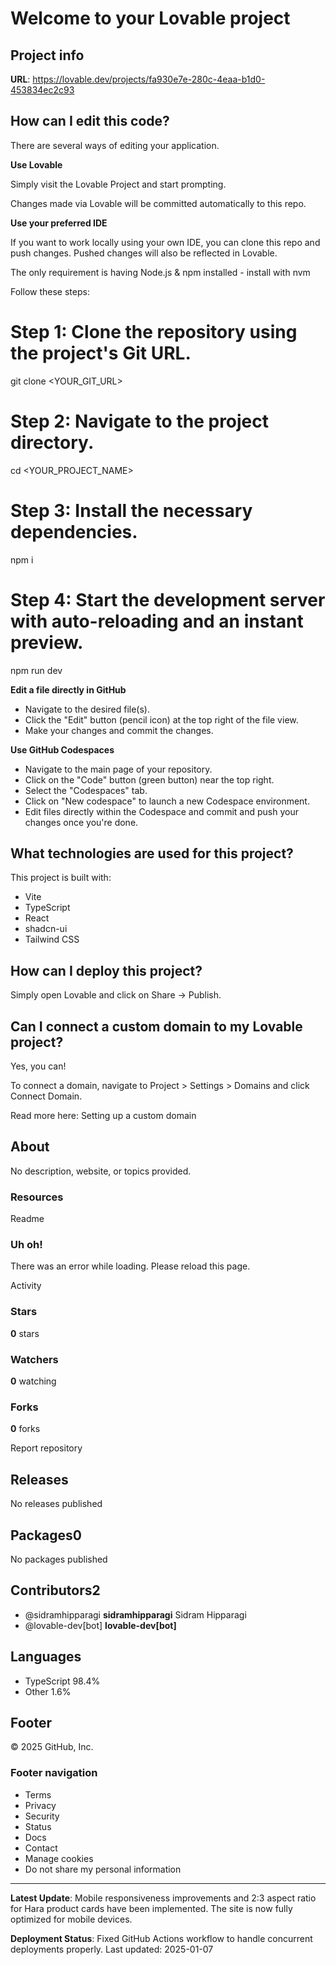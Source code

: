 # Welcome to your Lovable project

## Project info

**URL**: <https://lovable.dev/projects/fa930e7e-280c-4eaa-b1d0-453834ec2c93>

## How can I edit this code?

There are several ways of editing your application.

**Use Lovable**

Simply visit the Lovable Project and start prompting.

Changes made via Lovable will be committed automatically to this repo.

**Use your preferred IDE**

If you want to work locally using your own IDE, you can clone this repo and push changes. Pushed changes will also be reflected in Lovable.

The only requirement is having Node.js & npm installed - install with nvm

Follow these steps:

# Step 1: Clone the repository using the project's Git URL.
git clone <YOUR_GIT_URL>

# Step 2: Navigate to the project directory.
cd <YOUR_PROJECT_NAME>

# Step 3: Install the necessary dependencies.
npm i

# Step 4: Start the development server with auto-reloading and an instant preview.
npm run dev

**Edit a file directly in GitHub**

* Navigate to the desired file(s).
* Click the "Edit" button (pencil icon) at the top right of the file view.
* Make your changes and commit the changes.

**Use GitHub Codespaces**

* Navigate to the main page of your repository.
* Click on the "Code" button (green button) near the top right.
* Select the "Codespaces" tab.
* Click on "New codespace" to launch a new Codespace environment.
* Edit files directly within the Codespace and commit and push your changes once you're done.

## What technologies are used for this project?

This project is built with:

* Vite
* TypeScript
* React
* shadcn-ui
* Tailwind CSS

## How can I deploy this project?

Simply open Lovable and click on Share -> Publish.

## Can I connect a custom domain to my Lovable project?

Yes, you can!

To connect a domain, navigate to Project > Settings > Domains and click Connect Domain.

Read more here: Setting up a custom domain

## About

No description, website, or topics provided.

### Resources

Readme

### Uh oh!

There was an error while loading. Please reload this page.

Activity

### Stars

**0** stars

### Watchers

**0** watching

### Forks

**0** forks

Report repository

## Releases

No releases published

## Packages0

No packages published

## Contributors2

* @sidramhipparagi **sidramhipparagi** Sidram Hipparagi
* @lovable-dev[bot] **lovable-dev\[bot\]**

## Languages

* TypeScript 98.4%
* Other 1.6%

## Footer

© 2025 GitHub, Inc.

### Footer navigation

* Terms
* Privacy
* Security
* Status
* Docs
* Contact
* Manage cookies
* Do not share my personal information

---

**Latest Update**: Mobile responsiveness improvements and 2:3 aspect ratio for Hara product cards have been implemented. The site is now fully optimized for mobile devices.

**Deployment Status**: Fixed GitHub Actions workflow to handle concurrent deployments properly. Last updated: 2025-01-07

